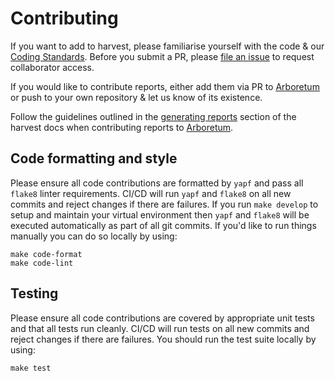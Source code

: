# Contributing

If you want to add to harvest, please familiarise yourself with the code & our [Coding Standards][]. Before you submit a PR, please [file an issue][new collab] to request collaborator access.

If you would like to contribute reports, either add them via PR to [Arboretum][] or push to your own repository & let us know of its existence.

Follow the guidelines outlined in the [generating reports][] section of the harvest docs when contributing reports to [Arboretum][].

## Code formatting and style

Please ensure all code contributions are formatted by `yapf` and pass all `flake8` linter requirements.
CI/CD will run `yapf` and `flake8` on all new commits and reject changes if there are failures.  If you
run `make develop` to setup and maintain your virtual environment then `yapf` and `flake8` will be executed
automatically as part of all git commits.  If you'd like to run things manually you can do so locally by using:

```shell
make code-format
make code-lint
```

## Testing

Please ensure all code contributions are covered by appropriate unit tests and that all tests run cleanly.
CI/CD will run tests on all new commits and reject changes if there are failures. You should run the test
suite locally by using:

```shell
make test
```

[Arboretum]: https://github.com/ComplianceAsCode/auditree-arboretum
[Coding Standards]: https://github.com/ComplianceAsCode/auditree-framework/blob/master/doc/coding-standards.rst
[generating reports]: https://github.com/ComplianceAsCode/auditree-harvest#generate-reports
[new collab]: https://github.com/ComplianceAsCode/auditree-harvest/issues/new?template=new-collaborator.md
